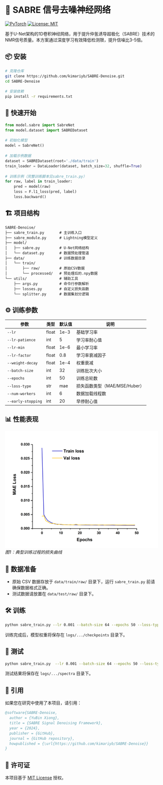 # 🧪 SABRE 信号去噪神经网络

[![PyTorch](https://img.shields.io/badge/PyTorch-2.0+-red.svg)](https://pytorch.org/)
[![License: MIT](https://img.shields.io/badge/License-MIT-yellow.svg)](https://opensource.org/licenses/MIT)

基于U-Net架构的1D卷积神经网络，用于提升仲氢诱导超极化（SABRE）技术的NMR信号质量。本方案通过深度学习有效降低检测限，提升信噪比3-5倍。

## 📦 安装
```bash
# 克隆仓库
git clone https://github.com/kimariyb/SABRE-Denoise.git
cd SABRE-Denoise

# 安装依赖
pip install -r requirements.txt
```

## 🚀 快速开始
```python
from model.sabre import SabreNet
from model.dataset import SABREDataset

# 初始化模型
model = SabreNet()

# 加载示例数据
dataset = SABREDataset(root='./data/train')
train_loader = DataLoader(dataset, batch_size=32, shuffle=True)

# 训练示例（完整训练脚本见sabre_train.py）
for raw, label in train_loader:
    pred = model(raw)
    loss = F.l1_loss(pred, label)
    loss.backward()
```

## 🏗 项目结构
```
SABRE-Denoise/
├── sabre_train.py       # 主训练入口
├── sabre_module.py      # Lightning模型定义
├── model/
│   ├── sabre.py         # U-Net网络结构
│   └── dataset.py       # 数据预处理管道
├── data/                # 训练数据目录
│   └── train/          
│       ├── raw/         # 原始CSV数据
│       └── processed/   # 预处理后的.npy数据
└── utils/               # 辅助工具
    ├── args.py          # 命令行参数解析
    ├── losses.py        # 自定义损失函数
    └── splitter.py      # 数据集划分逻辑    
```

## ⚙️ 训练参数
| 参数 | 类型 | 默认值 | 说明 |
|------|------|--------|-----|
| `--lr` | float | 1e-3 | 基础学习率 |
| `--lr-patience` | int | 5 | 学习率耐心值 |
| `--lr-min` | float | 1e-6 | 最小学习率 |
| `--lr-factor` | float | 0.8 | 学习率衰减因子 |
| `--weight-decay` | float | 1e-4 | 权重衰减 |
| `--batch-size` | int | 32 | 训练批次大小 |
| `--epochs` | int | 50 | 训练总轮数 |
| `--loss-type` | str | mae | 损失函数类型（MAE/MSE/Huber）|
| `--num-workers` | int | 6 | 数据加载线程数 |
| `--early-stopping` | int | 20 | 早停耐心值 |

## 📊 性能表现
![训练曲线](docs/loss_curve.png)
*图1：典型训练过程的损失曲线*

## 📝 数据准备
- 原始 CSV 数据存放于 `data/train/raw/` 目录下，运行 `sabre_train.py` 前请确保数据格式正确。
- 测试数据请放置在 `data/test/raw/` 目录下。

## 🛠 训练
```bash
python sabre_train.py --lr 0.001 --batch-size 64 --epochs 50 --loss-type nmse --generate-num 7000
```

训练完成后，模型权重将保存在 `logs/.../checkpoints` 目录下。

## 🧪 测试
```bash
python sabre_train.py  --lr 0.001 --batch-size 64 --epochs 50 --loss-type nmse --generate-num 7000 --task test
```

测试结果将保存在 `logs/.../spectra` 目录下。


## 📜 引用
如果您在研究中使用了本项目，请引用：
```bibtex
@software{SABRE-Denoise,
  author = {YuBin Xiong},
  title = {SABRE Signal Denoising Framework},
  year = {2024},
  publisher = {GitHub},
  journal = {GitHub repository},
  howpublished = {\url{https://github.com/kimariyb/SABRE-Denoise}}
}
```

## 📄 许可证
本项目基于 [MIT License](LICENSE) 授权。

        